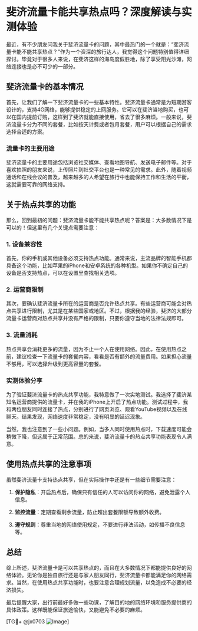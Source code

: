 # 斐济流量卡能共享热点吗？深度解读与实测体验

最近，有不少朋友问我关于斐济流量卡的问题，其中最热门的一个就是：“斐济流量卡能不能共享热点？”作为一个资深的旅行达人，我觉得这个问题特别值得详细探讨。毕竟对于很多人来说，在斐济这样的海岛度假胜地，除了享受阳光沙滩，网络连接也是必不可少的一部分。

## 斐济流量卡的基本情况

首先，让我们了解一下斐济流量卡的一些基本特性。斐济流量卡通常是为短期游客设计的，支持4G网络，能够提供稳定的上网服务。它可以在斐济当地购买，也可以在国内提前订购，这样到了斐济就能直接使用，省去了很多麻烦。一般来说，斐济流量卡分为不同的套餐，比如按天计费或者包月套餐，用户可以根据自己的需求选择合适的方案。

### 流量卡的主要用途

斐济流量卡的主要用途包括浏览社交媒体、查看地图导航、发送电子邮件等。对于喜欢拍照的朋友来说，上传照片到社交平台也是一种常见的需求。此外，随着视频通话和在线会议的普及，越来越多的人希望在旅行中也能保持工作和生活的平衡，这就需要可靠的网络支持。

## 关于热点共享的功能

那么，回到最初的问题：斐济流量卡能不能共享热点呢？答案是：大多数情况下是可以的！但这里有几个关键点需要注意：

### 1. **设备兼容性**
   首先，你的手机或其他设备必须支持热点功能。通常来说，主流品牌的智能手机都具备这个功能，比如苹果的iPhone和安卓系统的各种机型。如果你不确定自己的设备是否支持热点，可以在设置里查找相关选项。

### 2. **运营商限制**
   其次，要确认斐济流量卡所在的运营商是否允许热点共享。有些运营商可能会对热点共享进行限制，尤其是在某些国家或地区。不过，根据我的经验，斐济的大部分流量卡运营商对热点共享并没有严格的限制，只要你遵守当地的法律法规即可。

### 3. **流量消耗**
   热点共享会消耗更多的流量，因为不止一个人在使用网络。因此，在使用热点之前，建议检查一下流量卡的套餐内容，看看是否有额外的流量费用。如果担心流量不够用，可以选择升级到更高容量的套餐。

### 实测体验分享

为了验证斐济流量卡的热点共享功能，我特意做了一次实地测试。我选择了斐济某知名运营商提供的流量卡，并在我的iPhone上开启了热点功能。测试过程中，我和两位朋友同时连接了热点，分别进行了网页浏览、观看YouTube视频以及在线聊天。结果发现，网络速度非常稳定，没有明显的延迟现象。

当然，我也注意到了一些小问题。例如，当多人同时使用热点时，下载速度可能会稍微下降，但这属于正常范围。总的来说，斐济流量卡的热点共享功能表现令人满意。

## 使用热点共享的注意事项

虽然斐济流量卡支持热点共享，但在实际操作中还是有一些细节需要注意：

1. **保护隐私**：开启热点后，确保只有信任的人可以访问你的网络，避免泄露个人信息。
   
2. **监控流量**：定期查看剩余流量，防止超出套餐限额导致额外收费。

3. **遵守规则**：尊重当地的网络使用规定，不要进行非法活动，如传播不良信息等。

## 总结

综上所述，斐济流量卡是可以共享热点的，而且在大多数情况下都能提供良好的网络体验。无论你是独自旅行还是与家人朋友同行，斐济流量卡都能满足你的网络需求。当然，在使用热点共享功能时，也要注意合理规划流量，以免造成不必要的经济损失。

最后提醒大家，出行前最好多做一些功课，了解目的地的网络环境和服务提供商的具体政策。这样既能保证旅途愉快，又能避免不必要的麻烦。

[TG💪+ @jx0703 ![Image](https://github.com/user-attachments/assets/dbca1d08-cadb-493c-b0ec-ad6f7a83f270)]